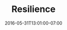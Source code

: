 ---
title: "Resilience"
description: "Resilience is an interactive documentary conceived by artist and filmmaker Kelly Skye. This project involved using HTML5 Video, JavaScript and the Vimeo API to create a unique web application. The project was designed to be presented on a touch screen and was featured at the UC Santa Cruz 2015 MFA Exhibition. "
date: "2016-05-31T13:01:00-07:00"
website: "http://idocresilience.com/"
featured: false
gallery: 
  - 
    url: "/assets/images/resilience-1.jpg"
    caption: null
  - 
    url: "/assets/images/resilience-2.jpg"
    caption: null
  - 
    url: "/assets/images/resilience-3.jpg"
    caption: null
  - 
    url: "/assets/images/resilience-4.jpg"
    caption: null
tags: "development,art"
---